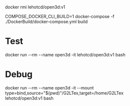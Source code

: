 
docker rmi lehotcd/open3d:v1

COMPOSE_DOCKER_CLI_BUILD=1 docker-compose -f ./DockerBuild/docker-compose.yml build  

# Test
docker run --rm --name open3d -it lehotcd/open3d:v1 bash
# Debug
docker run --rm --name open3d -it --mount type=bind,source="$(pwd)"/G2LTex,target=/home/G2LTex lehotcd/open3d:v1 bash
